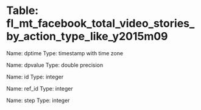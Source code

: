 Table: fl_mt_facebook_total_video_stories_by_action_type_like_y2015m09
======================================================================

Name: dptime
Type: timestamp with time zone

Name: dpvalue
Type: double precision

Name: id
Type: integer

Name: ref_id
Type: integer

Name: step
Type: integer

